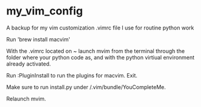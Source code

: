 # my_vim_config
A backup for my vim customization .vimrc file I use for routine python work

Run 'brew install macvim'

With the .vimrc located on ~ launch mvim from the terminal through the folder where your python code as, and with the python virtiual environment already activated.

Run :PluginInstall to run the plugins for macvim. Exit.

Make sure to run install.py under /.vim/bundle/YouCompleteMe.

Relaunch mvim.
